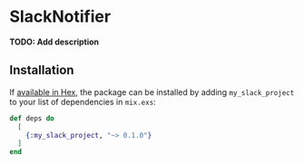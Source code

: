 # SlackNotifier

**TODO: Add description**

## Installation

If [available in Hex](https://hex.pm/docs/publish), the package can be installed
by adding `my_slack_project` to your list of dependencies in `mix.exs`:

```elixir
def deps do
  [
    {:my_slack_project, "~> 0.1.0"}
  ]
end
```

